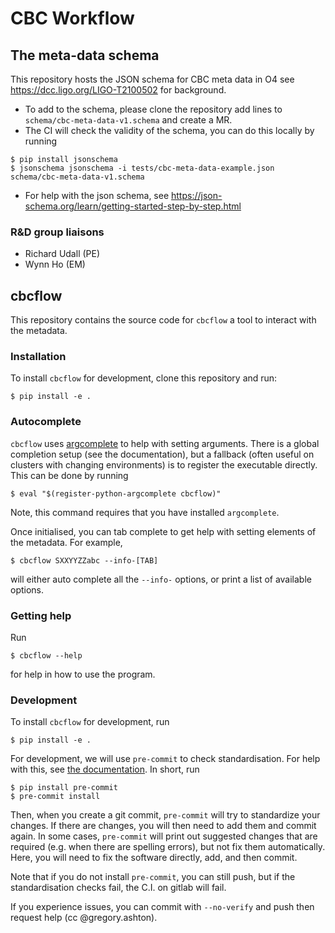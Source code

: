 # CBC Workflow

## The meta-data schema

This repository hosts the JSON schema for CBC meta data in O4 see https://dcc.ligo.org/LIGO-T2100502 for background.

* To add to the schema, please clone the repository add lines to `schema/cbc-meta-data-v1.schema` and create a MR.
* The CI will check the validity of the schema, you can do this locally by running
```console
$ pip install jsonschema
$ jsonschema jsonschema -i tests/cbc-meta-data-example.json schema/cbc-meta-data-v1.schema
```
* For help with the json schema, see https://json-schema.org/learn/getting-started-step-by-step.html

### R&D group liaisons

* Richard Udall (PE)
* Wynn Ho (EM)

## cbcflow

This repository contains the source code for `cbcflow` a tool to interact with the metadata.

### Installation

To install `cbcflow` for development, clone this repository and run:
```console
$ pip install -e .
```

### Autocomplete

`cbcflow` uses [argcomplete](https://pypi.org/project/argcomplete/) to help
with setting arguments. There is a global completion setup (see the
documentation), but a fallback (often useful on clusters with changing
environments) is to register the executable directly. This can be done by
running
```
$ eval "$(register-python-argcomplete cbcflow)"
```
Note, this command requires that you have installed `argcomplete`.

Once initialised, you can tab complete to get help with setting elements of the
metadata. For example,
```
$ cbcflow SXXYYZZabc --info-[TAB]
```
will either auto complete all the `--info-` options, or print a list of
available options.

### Getting help
Run
```console
$ cbcflow --help
```
for help in how to use the program.

### Development
To install `cbcflow` for development, run
```
$ pip install -e .
```
For development, we will use `pre-commit` to check standardisation. For help
with this, see [the documentation](https://pre-commit.com/). In short, run
```
$ pip install pre-commit
$ pre-commit install
```
Then, when you create a git commit, `pre-commit` will try to standardize your
changes. If there are changes, you will then need to add them and commit again.
In some cases, `pre-commit` will print out suggested changes that are required
(e.g. when there are spelling errors), but not fix them automatically. Here, you
will need to fix the software directly, add, and then commit.

Note that if you do not install `pre-commit`, you can still push, but if the
standardisation checks fail, the C.I. on gitlab will fail.

If you experience issues, you can commit with `--no-verify` and push then request
help (cc @gregory.ashton).

